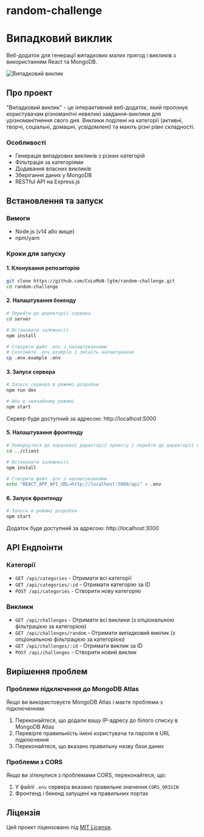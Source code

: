 # random-challenge
# Випадковий виклик

Веб-додаток для генерації випадкових малих пригод і викликів з використанням React та MongoDB.

![Випадковий виклик](https://via.placeholder.com/800x400?text=Випадковий+виклик)

## Про проект

"Випадковий виклик" - це інтерактивний веб-додаток, який пропонує користувачам різноманітні невеликі завдання-виклики для урізноманітнення свого дня. Виклики поділені на категорії (активні, творчі, соціальні, домашні, усвідомлені) та мають різні рівні складності.

### Особливості

- Генерація випадкових викликів з різних категорій
- Фільтрація за категоріями
- Додавання власних викликів
- Зберігання даних у MongoDB
- RESTful API на Express.js

## Встановлення та запуск

### Вимоги

- Node.js (v14 або вище)
- npm/yarn

### Кроки для запуску

#### 1. Клонування репозиторію

```bash
git clone https://github.com/CoLoMoN-lgtm/random-challenge.git
cd random-challenge
```

#### 2. Налаштування бекенду

```bash
# Перейти до директорії сервера
cd server

# Встановити залежності
npm install

# Створити файл .env з налаштуваннями
# Скопіюйте .env.example і змініть налаштування
cp .env.example .env
```





#### 3. Запуск сервера

```bash
# Запуск сервера в режимі розробки
npm run dev

# Або в звичайному режимі
npm start
```

Сервер буде доступний за адресою: http://localhost:5000

#### 5. Налаштування фронтенду

```bash
# Повернутися до кореневої директорії проекту і перейти до директорії клієнта
cd ../client

# Встановити залежності
npm install

# Створити файл .env з налаштуваннями
echo "REACT_APP_API_URL=http://localhost:5000/api" > .env
```

#### 6. Запуск фронтенду

```bash
# Запуск в режимі розробки
npm start
```

Додаток буде доступний за адресою: http://localhost:3000


## API Ендпоінти

### Категорії

- `GET /api/categories` - Отримати всі категорії
- `GET /api/categories/:id` - Отримати категорію за ID
- `POST /api/categories` - Створити нову категорію

### Виклики

- `GET /api/challenges` - Отримати всі виклики (з опціональною фільтрацією за категорією)
- `GET /api/challenges/random` - Отримати випадковий виклик (з опціональною фільтрацією за категорією)
- `GET /api/challenges/:id` - Отримати виклик за ID
- `POST /api/challenges` - Створити новий виклик

## Вирішення проблем

### Проблеми підключення до MongoDB Atlas

Якщо ви використовуєте MongoDB Atlas і маєте проблеми з підключенням:

1. Переконайтеся, що додали вашу IP-адресу до білого списку в MongoDB Atlas
2. Перевірте правильність імені користувача та пароля в URL підключення
3. Переконайтеся, що вказано правильну назву бази даних

### Проблеми з CORS

Якщо ви зіткнулися з проблемами CORS, переконайтеся, що:

1. У файлі `.env` сервера вказано правильне значення `CORS_ORIGIN`
2. Фронтенд і бекенд запущені на правильних портах


## Ліцензія

Цей проект ліцензовано під [MIT License](LICENSE).
